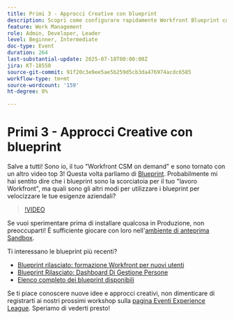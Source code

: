```yaml
---
title: Primi 3 - Approcci Creative con blueprint
description: Scopri come configurare rapidamente Workfront Blueprint con nuovi modelli, dashboard e suggerimenti per i test delle sandbox.
feature: Work Management
role: Admin, Developer, Leader
level: Beginner, Intermediate
doc-type: Event
duration: 264
last-substantial-update: 2025-07-18T00:00:00Z
jira: KT-18550
source-git-commit: 91f20c3e9ee5ae5b259d5cb3da476974acdc6585
workflow-type: tm+mt
source-wordcount: '159'
ht-degree: 0%

---
```



# Primi 3 - Approcci Creative con blueprint

Salve a tutti! Sono io, il tuo &quot;Workfront CSM on demand&quot; e sono tornato con un altro video top 3!  Questa volta parliamo di [Blueprint](https://experienceleague.adobe.com/it/docs/workfront/using/administration-and-setup/blueprints/blueprints-overview). Probabilmente mi hai sentito dire che i blueprint sono la scorciatoia per il tuo &quot;lavoro Workfront&quot;, ma quali sono gli altri modi per utilizzare i blueprint per velocizzare le tue esigenze aziendali?

>[!VIDEO](https://video.tv.adobe.com/v/3465320/?learn=on&enablevpops&captions=ita)

Se vuoi sperimentare prima di installare qualcosa in Produzione, non preoccuparti!  È sufficiente giocare con loro nell&#39;[ambiente di anteprima Sandbox](https://experienceleague.adobe.com/it/docs/workfront/using/administration-and-setup/set-up-wf/testing-environments/wf-preview-sandbox-environment).

Ti interessano le blueprint più recenti?

* [Blueprint rilasciato: formazione Workfront per nuovi utenti](https://experienceleaguecommunities.adobe.com/t5/workfront-blogs/blueprint-released-workfront-training-for-new-users/ba-p/739734)
* [Blueprint Rilasciato: Dashboard Di Gestione Persone](https://experienceleaguecommunities.adobe.com/t5/workfront-discussions/blueprint-released-people-manager-dashboard/m-p/687545#M3247)
* [Elenco completo dei blueprint disponibili](https://experienceleague.adobe.com/it/docs/workfront/using/administration-and-setup/blueprints/list-of-available-blueprints)

Se ti piace conoscere nuove idee e approcci creativi, non dimenticare di registrarti ai nostri prossimi workshop sulla [pagina Eventi Experience League](https://experienceleague.adobe.com/it/events?filters=Workfront). Speriamo di vederti presto!
